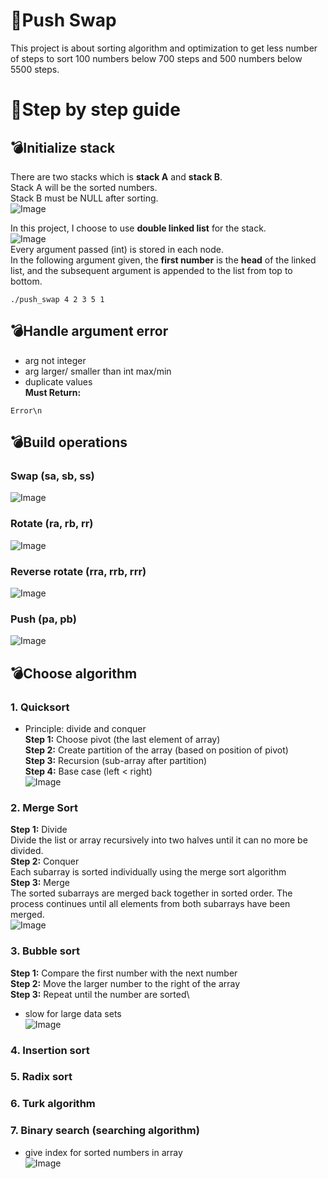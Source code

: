 # 🔀Push Swap
This project is about sorting algorithm and optimization to get less number of steps to sort 100 numbers below 700 steps and 500 numbers below 5500 steps.

# 📝Step by step guide
## 💣Initialize stack
There are two stacks which is **stack A** and **stack B**.\
Stack A will be the sorted numbers.\
Stack B must be NULL after sorting.\
![Image](https://github.com/user-attachments/assets/28d9a17a-fc1d-4806-a3cb-55421c7c3cb7)

In this project, I choose to use **double linked list** for the stack. \
![Image](https://github.com/user-attachments/assets/207a9c16-4c4d-4199-b36a-dca08129f182) \
Every argument passed (int) is stored in each node.\
In the following argument given, the **first number** is the **head** of the linked list, and the subsequent argument is appended to the list from top to bottom.
```
./push_swap 4 2 3 5 1
```
## 💣Handle argument error
+ arg not integer
+ arg larger/ smaller than int max/min
+ duplicate values\
**Must Return:** 
```
Error\n
```

## 💣Build operations
### Swap (sa, sb, ss)
![Image](https://github.com/user-attachments/assets/8e923186-fd45-40d5-98dd-043efe7995c3)

### Rotate (ra, rb, rr)
![Image](https://github.com/user-attachments/assets/1a7e729d-1446-4b05-bd9a-c1148b2861fc)

### Reverse rotate (rra, rrb, rrr)
![Image](https://github.com/user-attachments/assets/c06fffd6-40d9-4290-a187-97fc36b89e43)

### Push (pa, pb)
![Image](https://github.com/user-attachments/assets/c06fffd6-40d9-4290-a187-97fc36b89e43)

## 💣Choose algorithm
### 1. Quicksort 
+ Principle: divide and conquer\
**Step 1:** Choose pivot (the last element of array)\
**Step 2:** Create partition of the array (based on position of pivot)\
**Step 3:** Recursion (sub-array after partition)\
**Step 4:** Base case (left < right)\
![Image](https://github.com/user-attachments/assets/973056c9-80ed-4855-9486-4d2fa73369d1)

### 2. Merge Sort
**Step 1:** Divide\
Divide the list or array recursively into two halves until it can no more be divided.\
**Step 2:** Conquer\
Each subarray is sorted individually using the merge sort algorithm\
**Step 3:** Merge\
The sorted subarrays are merged back together in sorted order. The process continues until all elements from both subarrays have been merged.\
![Image](https://github.com/user-attachments/assets/d749070e-0c8a-4d20-b116-481fab5beaf3)

### 3. Bubble sort
**Step 1:** Compare the first number with the next number\
**Step 2:** Move the larger number to the right of the array\
**Step 3:** Repeat until the number are sorted\
+ slow for large data sets\
![Image](https://github.com/user-attachments/assets/9d6db702-f27d-4db0-b02b-e950e2ec30eb)

### 4. Insertion sort
### 5. Radix sort
### 6. Turk algorithm
### 7. Binary search (searching algorithm)
+ give index for sorted numbers in array\
![Image](https://github.com/user-attachments/assets/ac719a97-607a-4738-8560-044fb55e4f31)

